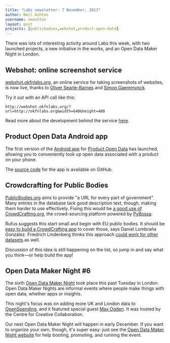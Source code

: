 ```yaml
---
title: "Labs newsletter: 7 November, 2013"
author: Neil Ashton
username: nmashton
layout: post
projects: [publicbodies,webshot,product-open-data]
---
```



There was lots of interesting activity around Labs this week, with two launched projects, a new initiative in the works, and an Open Data Maker Night in London.

## Webshot: online screenshot service

[webshot.okfnlabs.org][1], an online service for taking screenshots of websites, is now live, thanks to [Oliver Searle-Barnes][2] and [Simon Gaeremynck][3].

Try it out with an API call like this:

	http://webshot.okfnlabs.org/?url=http://okfnlabs.org&width=640&height=480

Read more about the development behind the service [here][4].

## Product Open Data Android app

The first version of the [Android app][5] for [Product Open Data][6] has launched, allowing you to conveniently look up open data associated with a product on your phone.

The [source code][7] for the app is available on GitHub.

## Crowdcrafting for Public Bodies

[PublicBodies.org][8] aims to provide "a URL for every part of government". Many entries in the database lack good description text, though, making them harder to use effectively. Fixing this would be [a good use of CrowdCrafting.org][9], the crowd-sourcing platform powered by [PyBossa][10].

Rufus suggests this start small and begin with EU public bodies. It should be [easy to build a CrowdCrafting app][11] to cover those, says Daniel Lombraña González. Friedrich Lindenberg thinks this approach [could work for other datasets][12] as well.

Discussion of this idea is still happening on the list, so jump in and say what you think—or help build the app!

## Open Data Maker Night #6

The sixth [Open Data Maker Night][13] took place this past Tuesday in London. Open Data Maker Nights are informal events where people make things with open data, whether apps or insights.

This night's focus was on adding more UK and London data to [OpenSpending][14], and it featured special guest [Max Ogden][15]. It was hosted by the Centre for Creative Collaboration.

Our next Open Data Maker Night will happen in early December. If you want to organize your own, though, it's super easy: just see the [Open Data Maker Night website][16] for help booting, promoting, and running the event.

[1]:	http://webshot.okfnlabs.org/
[2]:	https://github.com/opsb
[3]:	https://github.com/simong
[4]:	https://github.com/okfn/ideas/issues/63
[5]:	https://play.google.com/store/apps/details?id=org.okfn.pod
[6]:	http://www.product-open-data.com/
[7]:	https://github.com/okfn/product-browser-android
[8]:	http://publicbodies.org
[9]:	http://lists.okfn.org/pipermail/okfn-labs/2013-October/001117.html
[10]:	http://dev.pybossa.com/
[11]:	http://lists.okfn.org/pipermail/okfn-labs/2013-October/001120.html
[12]:	http://lists.okfn.org/pipermail/okfn-labs/2013-November/001125.html
[13]:	http://okfnlabs.org/events/open-data-maker/
[14]:	http://openspending.org
[15]:	http://maxogden.com/
[16]:	http://okfnlabs.org/events/open-data-maker/
